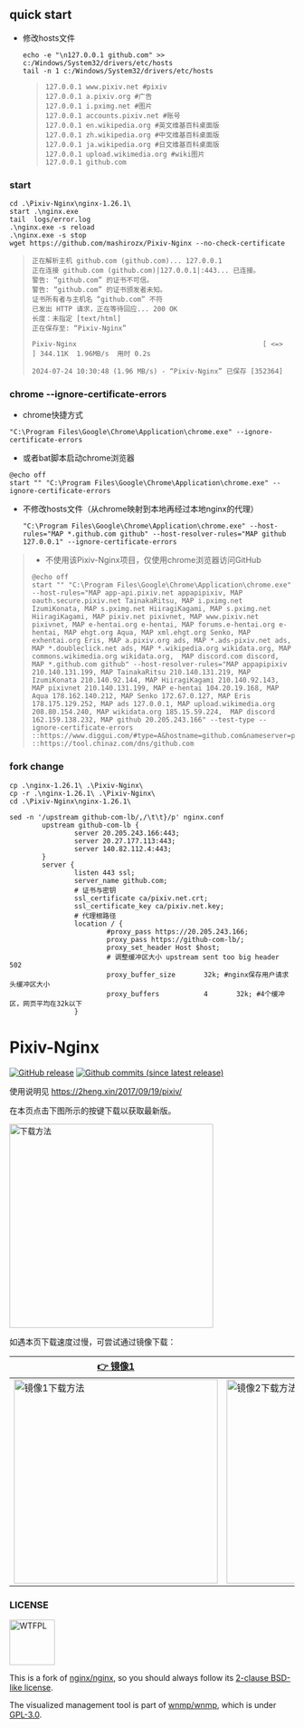 ﻿## quick start

* 修改hosts文件

  ```shell
  echo -e "\n127.0.0.1 github.com" >> c:/Windows/System32/drivers/etc/hosts
  tail -n 1 c:/Windows/System32/drivers/etc/hosts
  ```
  
  > ```
  > 127.0.0.1 www.pixiv.net #pixiv
  > 127.0.0.1 a.pixiv.org #广告
  > 127.0.0.1 i.pximg.net #图片
  > 127.0.0.1 accounts.pixiv.net #账号
  > 127.0.0.1 en.wikipedia.org #英文维基百科桌面版
  > 127.0.0.1 zh.wikipedia.org #中文维基百科桌面版
  > 127.0.0.1 ja.wikipedia.org #日文维基百科桌面版
  > 127.0.0.1 upload.wikimedia.org #wiki图片
  > 127.0.0.1 github.com
  > ```

### start

```shell
cd .\Pixiv-Nginx\nginx-1.26.1\
start .\nginx.exe
tail  logs/error.log
.\nginx.exe -s reload
.\nginx.exe -s stop
wget https://github.com/mashirozx/Pixiv-Nginx --no-check-certificate
```

> ```shell--2024-07-24 10:30:46--  https://github.com/mashirozx/Pixiv-Nginx
> 正在解析主机 github.com (github.com)... 127.0.0.1
> 正在连接 github.com (github.com)|127.0.0.1|:443... 已连接。
> 警告: “github.com” 的证书不可信。
> 警告: “github.com” 的证书颁发者未知。
> 证书所有者与主机名 “github.com” 不符
> 已发出 HTTP 请求，正在等待回应... 200 OK
> 长度：未指定 [text/html]
> 正在保存至: “Pixiv-Nginx”
> 
> Pixiv-Nginx                                              [ <=>                                                                                                                 ] 344.11K  1.96MB/s  用时 0.2s
> 
> 2024-07-24 10:30:48 (1.96 MB/s) - “Pixiv-Nginx” 已保存 [352364]
> ```

### chrome --ignore-certificate-errors

* chrome快捷方式

```shell
"C:\Program Files\Google\Chrome\Application\chrome.exe" --ignore-certificate-errors
```

* 或者bat脚本启动chrome浏览器

```shell
@echo off
start "" "C:\Program Files\Google\Chrome\Application\chrome.exe" --ignore-certificate-errors
```

* 不修改hosts文件（从chrome映射到本地再经过本地nginx的代理）

  ```shell
  "C:\Program Files\Google\Chrome\Application\chrome.exe" --host-rules="MAP *.github.com github" --host-resolver-rules="MAP github 127.0.0.1" --ignore-certificate-errors
  ```

> * 不使用该Pixiv-Nginx项目，仅使用chrome浏览器访问GitHub
>
> ```shell
> @echo off
> start "" "C:\Program Files\Google\Chrome\Application\chrome.exe" --host-rules="MAP app-api.pixiv.net appapipixiv, MAP oauth.secure.pixiv.net TainakaRitsu, MAP i.pximg.net IzumiKonata, MAP s.pximg.net HiiragiKagami, MAP s.pximg.net HiiragiKagami, MAP pixiv.net pixivnet, MAP www.pixiv.net pixivnet, MAP e-hentai.org e-hentai, MAP forums.e-hentai.org e-hentai, MAP ehgt.org Aqua, MAP xml.ehgt.org Senko, MAP exhentai.org Eris, MAP a.pixiv.org ads, MAP *.ads-pixiv.net ads, MAP *.doubleclick.net ads, MAP *.wikipedia.org wikidata.org, MAP commons.wikimedia.org wikidata.org,  MAP discord.com discord, MAP *.github.com github" --host-resolver-rules="MAP appapipixiv 210.140.131.199, MAP TainakaRitsu 210.140.131.219, MAP IzumiKonata 210.140.92.144, MAP HiiragiKagami 210.140.92.143, MAP pixivnet 210.140.131.199, MAP e-hentai 104.20.19.168, MAP Aqua 178.162.140.212, MAP Senko 172.67.0.127, MAP Eris 178.175.129.252, MAP ads 127.0.0.1, MAP upload.wikimedia.org 208.80.154.240, MAP wikidata.org 185.15.59.224,  MAP discord 162.159.138.232, MAP github 20.205.243.166" --test-type --ignore-certificate-errors
> ::https://www.diggui.com/#type=A&hostname=github.com&nameserver=public&public=114.114.114.114
> ::https://tool.chinaz.com/dns/github.com
> ```

### fork change

```shell
cp .\nginx-1.26.1\ .\Pixiv-Nginx\
cp -r .\nginx-1.26.1\ .\Pixiv-Nginx\
cd .\Pixiv-Nginx\nginx-1.26.1\

sed -n '/upstream github-com-lb/,/\t\t}/p' nginx.conf
        upstream github-com-lb {
                server 20.205.243.166:443;
                server 20.27.177.113:443;
                server 140.82.112.4:443;
        }
        server {
                listen 443 ssl;
                server_name github.com;
                # 证书与密钥
                ssl_certificate ca/pixiv.net.crt;
                ssl_certificate_key ca/pixiv.net.key;
                # 代理根路径
                location / {
                        #proxy_pass https://20.205.243.166;
                        proxy_pass https://github-com-lb/;
                        proxy_set_header Host $host;
                        # 调整缓冲区大小 upstream sent too big header 502
                        proxy_buffer_size       32k; #nginx保存用户请求头缓冲区大小
                        proxy_buffers           4       32k; #4个缓冲区，网页平均在32k以下
                }
```



# Pixiv-Nginx

[![GitHub release](https://img.shields.io/github/release/mashirozx/Pixiv-Nginx.svg?style=flat-square)](https://github.com/mashirozx/Pixiv-Nginx/releases/latest)
[![Github commits (since latest release)](https://img.shields.io/github/commits-since/mashirozx/Pixiv-Nginx/latest.svg?style=flat-square)](https://github.com/mashirozx/Pixiv-Nginx/commits/)

使用说明见 <https://2heng.xin/2017/09/19/pixiv/>

在本页点击下图所示的按键下载以获取最新版。

<img src="https://view.moezx.cc/images/2018/09/17/git.png" width="360" alt="下载方法" />

如遇本页下载速度过慢，可尝试通过镜像下载：

|[👉 镜像1](https://git.mashiro.top/mirrors/Pixiv-Nginx) |[👉 镜像2](https://git.moezx.cc/mirrors/Pixiv-Nginx)|
|---|---|
|<img src="https://view.moezx.cc/images/2023/03/15/ed9589b16436258a529172fbaa052b60.png" width="360" alt="镜像1下载方法" /> | <img src="https://view.moezx.cc/images/2021/10/23/c5a92987653ea0c6921b1a461401cfec.png" width="360" alt="镜像2下载方法" />|

### LICENSE

<a href="http://www.wtfpl.net/"><img src="https://ngx.moezx.cc/share/svg/brands/WTFPL_badge.svg" width="80" alt="WTFPL" /></a>

This is a fork of [nginx/nginx](https://github.com/nginx/nginx), so you should always follow its [2-clause BSD-like license](http://nginx.org/LICENSE).

The visualized management tool is part of [wnmp/wnmp](https://github.com/wnmp/wnmp), which is under [GPL-3.0](https://github.com/wnmp/wnmp/blob/master/LICENSE).
